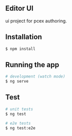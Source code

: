 ## Editor UI

ui project for pcex authoring.

## Installation

```bash
$ npm install
```

## Running the app

```bash
# development (watch mode)
$ ng serve
```

## Test

```bash
# unit tests
$ ng test

# e2e tests
$ ng test:e2e
```